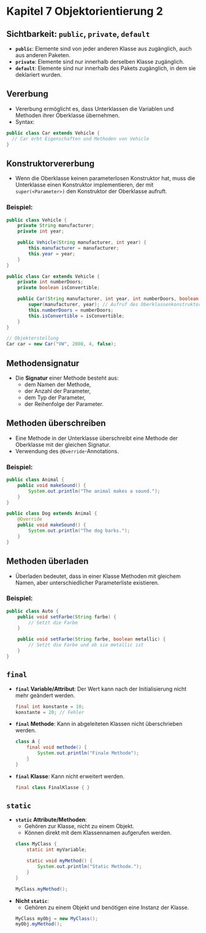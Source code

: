 # Kapitel 7 Objektorientierung 2

## Sichtbarkeit: `public`, `private`, `default`

- **`public`**: Elemente sind von jeder anderen Klasse aus zugänglich, auch aus anderen Paketen.
- **`private`**: Elemente sind nur innerhalb derselben Klasse zugänglich.
- **`default`**: Elemente sind nur innerhalb des Pakets zugänglich, in dem sie deklariert wurden.


## Vererbung
- Vererbung ermöglicht es, dass Unterklassen die Variablen und Methoden ihrer Oberklasse übernehmen.
- Syntax:
```java
public class Car extends Vehicle {
  // Car erbt Eigenschaften und Methoden von Vehicle
}
```


## Konstruktorvererbung
- Wenn die Oberklasse keinen parameterlosen Konstruktor hat, muss die Unterklasse einen Konstruktor implementieren, der mit `super(<Parameter>)` den Konstruktor der Oberklasse aufruft.

### Beispiel:
```java
public class Vehicle {
    private String manufacturer;
    private int year;

    public Vehicle(String manufacturer, int year) {
        this.manufacturer = manufacturer;
        this.year = year;
    }
}

public class Car extends Vehicle {
    private int numberDoors;
    private boolean isConvertible;

    public Car(String manufacturer, int year, int numberDoors, boolean isConvertible) {
        super(manufacturer, year); // Aufruf des Oberklassenkonstruktors
        this.numberDoors = numberDoors;
        this.isConvertible = isConvertible;
    }
}

// Objekterstellung
Car car = new Car("VW", 2008, 4, false);
```


## Methodensignatur
- Die **Signatur** einer Methode besteht aus:
  - dem Namen der Methode,
  - der Anzahl der Parameter,
  - dem Typ der Parameter,
  - der Reihenfolge der Parameter.


## Methoden überschreiben
- Eine Methode in der Unterklasse überschreibt eine Methode der Oberklasse mit der gleichen Signatur.
- Verwendung des `@Override`-Annotations.

### Beispiel:
```java
public class Animal {
    public void makeSound() {
        System.out.println("The animal makes a sound.");
    }
}

public class Dog extends Animal {
    @Override
    public void makeSound() {
        System.out.println("The dog barks.");
    }
}
```


## Methoden überladen
- Überladen bedeutet, dass in einer Klasse Methoden mit gleichem Namen, aber unterschiedlicher Parameterliste existieren.

### Beispiel:
```java
public class Auto {
    public void setFarbe(String farbe) {
        // Setzt die Farbe
    }

    public void setFarbe(String farbe, boolean metallic) {
        // Setzt die Farbe und ob sie metallic ist
    }
}
```


## `final`
- **`final` Variable/Attribut**: Der Wert kann nach der Initialisierung nicht mehr geändert werden.
    ```java
    final int konstante = 10;
    konstante = 20; // Fehler
    ```
- **`final` Methode**: Kann in abgeleiteten Klassen nicht überschrieben werden.
    ```java
    class A {
        final void methode() {
            System.out.println("Finale Methode");
        }
    }
    ```
- **`final` Klasse**: Kann nicht erweitert werden.
    ```java
    final class FinalKlasse { }
    ```


## `static`
- **`static` Attribute/Methoden**:
  - Gehören zur Klasse, nicht zu einem Objekt.
  - Können direkt mit dem Klassennamen aufgerufen werden.
  ```java
  class MyClass {
      static int myVariable;

      static void myMethod() {
          System.out.println("Static Methode.");
      }
  }
  
  MyClass.myMethod();
  ```
- **Nicht `static`**:
  - Gehören zu einem Objekt und benötigen eine Instanz der Klasse.
  ```java
  MyClass myObj = new MyClass();
  myObj.myMethod();
  ```